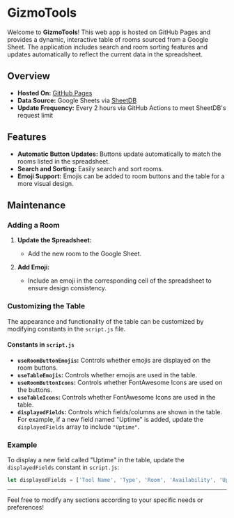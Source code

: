 # GizmoTools

Welcome to **GizmoTools**! This web app is hosted on GitHub Pages and provides a dynamic, interactive table of rooms sourced from a Google Sheet. The application includes search and room sorting features and updates automatically to reflect the current data in the spreadsheet.

## Overview

- **Hosted On:** [GitHub Pages](https://gizmo193.github.io/GizmoTools/)
- **Data Source:** Google Sheets via [SheetDB](https://sheetdb.io/)
- **Update Frequency:** Every 2 hours via GitHub Actions to meet SheetDB's request limit

## Features

- **Automatic Button Updates:** Buttons update automatically to match the rooms listed in the spreadsheet.
- **Search and Sorting:** Easily search and sort rooms.
- **Emoji Support:** Emojis can be added to room buttons and the table for a more visual design.

## Maintenance

### Adding a Room

1. **Update the Spreadsheet:**
   - Add the new room to the Google Sheet.

2. **Add Emoji:**
   - Include an emoji in the corresponding cell of the spreadsheet to ensure design consistency.

### Customizing the Table

The appearance and functionality of the table can be customized by modifying constants in the `script.js` file. 

#### Constants in `script.js`

- **`useRoomButtonEmojis`:** Controls whether emojis are displayed on the room buttons.
- **`useTableEmojis`:** Controls whether emojis are used in the table.
- **`useRoomButtonIcons`:** Controls whether FontAwesome Icons are used on the buttons.
- **`useTableIcons`:** Controls whether FontAwesome Icons are used in the table.
- **`displayedFields`:** Controls which fields/columns are shown in the table. For example, if a new field named "Uptime" is added, update the `displayedFields` array to include `"Uptime"`.

### Example

To display a new field called "Uptime" in the table, update the `displayedFields` constant in `script.js`:

```javascript
let displayedFields = ['Tool Name', 'Type', 'Room', 'Availability', 'Uptime'];
```
---

Feel free to modify any sections according to your specific needs or preferences!
